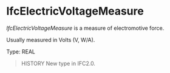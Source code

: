 # IfcElectricVoltageMeasure

_IfcElectricVoltageMeasure_ is a measure of electromotive force.<!-- end of definition -->

Usually measured in Volts (V, W/A).

Type: REAL

> HISTORY New type in IFC2.0.
